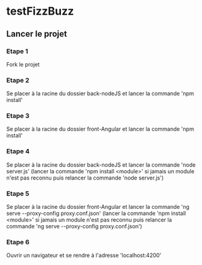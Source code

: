 # testFizzBuzz

## Lancer le projet 

### Etape 1 
Fork le projet 

### Etape 2 
Se placer à la racine du dossier back-nodeJS et lancer la commande 'npm install'

### Etape 3 
Se placer à la racine du dossier front-Angular et lancer la commande 'npm install'

### Etape 4
Se placer à la racine du dossier back-nodeJS et lancer la commande 'node server.js' (lancer la commande 'npm install \<module\>' si jamais un module n'est pas reconnu puis relancer la commande 'node server.js')
  
### Etape 5
Se placer à la racine du dossier front-Angular et lancer la commande 'ng serve --proxy-config proxy.conf.json' (lancer la commande 'npm install \<module\>' si jamais un module n'est pas reconnu puis relancer la commande 'ng serve --proxy-config proxy.conf.json')

### Etape 6
Ouvrir un navigateur et se rendre à l'adresse 'localhost:4200'
